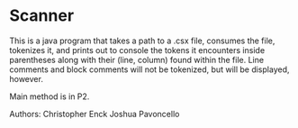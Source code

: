 # Scanner

This is a java program that takes a path to a .csx file, consumes the file, tokenizes it, and prints out to console the tokens it encounters inside parentheses along with their (line, column) found within the file. Line comments and block comments will not be tokenized, but will be displayed, however.

Main method is in P2.

Authors:
Christopher Enck
Joshua Pavoncello

